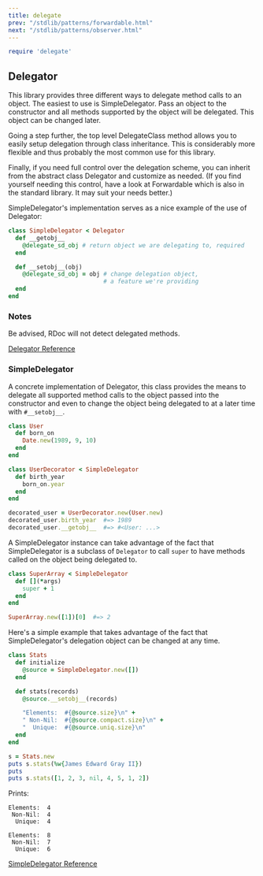 ```yaml
---
title: delegate
prev: "/stdlib/patterns/forwardable.html"
next: "/stdlib/patterns/observer.html"
---
```



```ruby
require 'delegate'
```

## Delegator[](#delegator)

This library provides three different ways to delegate method calls to an object. The easiest to use is SimpleDelegator. Pass an object to the constructor and all methods supported by the object will be delegated. This object can be changed later.

Going a step further, the top level DelegateClass method allows you to easily setup delegation through class inheritance. This is considerably more flexible and thus probably the most common use for this library.

Finally, if you need full control over the delegation scheme, you can inherit from the abstract class Delegator and customize as needed. (If you find yourself needing this control, have a look at Forwardable which is also in the standard library. It may suit your needs better.)

SimpleDelegator's implementation serves as a nice example of the use of Delegator:


```ruby
class SimpleDelegator < Delegator
  def __getobj__
    @delegate_sd_obj # return object we are delegating to, required
  end

  def __setobj__(obj)
    @delegate_sd_obj = obj # change delegation object,
                           # a feature we're providing
  end
end
```

### Notes[](#notes)

Be advised, RDoc will not detect delegated methods.

<a href='https://ruby-doc.org/stdlib-2.7.0/libdoc/delegate/rdoc/Delegator.html' class='ruby-doc remote' target='_blank'>Delegator Reference</a>



### SimpleDelegator[](#simpledelegator)

A concrete implementation of Delegator, this class provides the means to delegate all supported method calls to the object passed into the constructor and even to change the object being delegated to at a later time with `#__setobj__`.


```ruby
class User
  def born_on
    Date.new(1989, 9, 10)
  end
end

class UserDecorator < SimpleDelegator
  def birth_year
    born_on.year
  end
end

decorated_user = UserDecorator.new(User.new)
decorated_user.birth_year  #=> 1989
decorated_user.__getobj__  #=> #<User: ...>
```

A SimpleDelegator instance can take advantage of the fact that SimpleDelegator is a subclass of `Delegator` to call `super` to have methods called on the object being delegated to.


```ruby
class SuperArray < SimpleDelegator
  def [](*args)
    super + 1
  end
end

SuperArray.new([1])[0]  #=> 2
```

Here's a simple example that takes advantage of the fact that SimpleDelegator's delegation object can be changed at any time.


```ruby
class Stats
  def initialize
    @source = SimpleDelegator.new([])
  end

  def stats(records)
    @source.__setobj__(records)

    "Elements:  #{@source.size}\n" +
    " Non-Nil:  #{@source.compact.size}\n" +
    "  Unique:  #{@source.uniq.size}\n"
  end
end

s = Stats.new
puts s.stats(%w{James Edward Gray II})
puts
puts s.stats([1, 2, 3, nil, 4, 5, 1, 2])
```

Prints:


```
Elements:  4
 Non-Nil:  4
  Unique:  4

Elements:  8
 Non-Nil:  7
  Unique:  6
```

<a href='https://ruby-doc.org/stdlib-2.7.0/libdoc/delegate/rdoc/SimpleDelegator.html' class='ruby-doc remote' target='_blank'>SimpleDelegator Reference</a>

